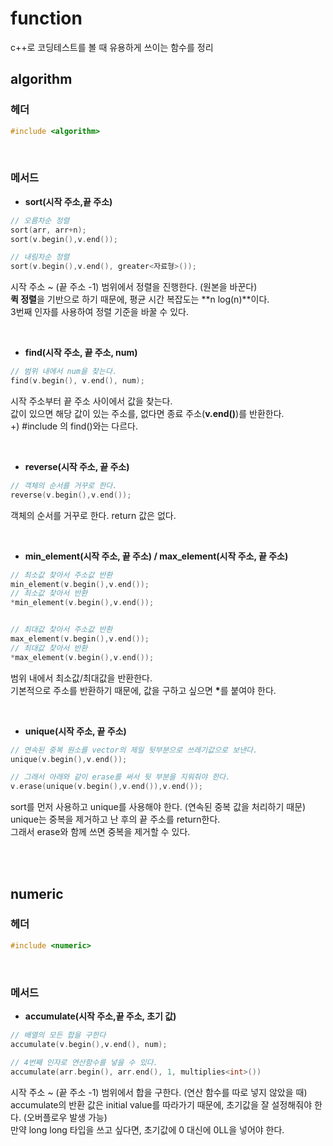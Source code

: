 # function
c++로 코딩테스트를 볼 때 유용하게 쓰이는 함수를 정리

## algorithm
### 헤더
```c++
#include <algorithm>
```
<br/>

### 메서드
- **sort(시작 주소,끝 주소)**
```c++
// 오름차순 정렬
sort(arr, arr+n);
sort(v.begin(),v.end());

// 내림차순 정렬
sort(v.begin(),v.end(), greater<자료형>());
```
시작 주소 ~ (끝 주소 -1) 범위에서 정렬을 진행한다. (원본을 바꾼다)   
**퀵 정렬**을 기반으로 하기 때문에, 평균 시간 복잡도는 **n log(n)**이다.  
3번째 인자를 사용하여 정렬 기준을 바꿀 수 있다.

<br/>

- **find(시작 주소, 끝 주소, num)**
```c++
// 범위 내에서 num을 찾는다.
find(v.begin(), v.end(), num); 
```
시작 주소부터 끝 주소 사이에서 값을 찾는다.  
값이 있으면 해당 값이 있는 주소를, 없다면 종료 주소(**v.end()**)를 반환한다.  
+) #include <string>의 find()와는 다르다.

<br/>

- **reverse(시작 주소, 끝 주소)**
```c++
// 객체의 순서를 거꾸로 한다.
reverse(v.begin(),v.end());
```
객체의 순서를 거꾸로 한다. return 값은 없다.

<br/>

- **min_element(시작 주소, 끝 주소) / max_element(시작 주소, 끝 주소)**
```c++
// 최소값 찾아서 주소값 반환
min_element(v.begin(),v.end());
// 최소값 찾아서 반환
*min_element(v.begin(),v.end());


// 최대값 찾아서 주소값 반환
max_element(v.begin(),v.end());
// 최대값 찾아서 반환
*max_element(v.begin(),v.end());
```
범위 내에서 최소값/최대값을 반환한다.  
기본적으로 주소를 반환하기 때문에, 값을 구하고 싶으면 <b>*</b>를 붙여야 한다.  

<br/>

- **unique(시작 주소, 끝 주소)**
```c++
// 연속된 중복 원소를 vector의 제일 뒷부분으로 쓰레기값으로 보낸다.
unique(v.begin(),v.end());

// 그래서 아래와 같이 erase를 써서 뒷 부분을 지워줘야 한다.
v.erase(unique(v.begin(),v.end()),v.end());
```
sort를 먼저 사용하고 unique를 사용해야 한다. (연속된 중복 값을 처리하기 때문)  
unique는 중복을 제거하고 난 후의 끝 주소를 return한다.  
그래서 erase와 함께 쓰면 중복을 제거할 수 있다.  

<br/>
<br/>

## numeric
### 헤더
```c++
#include <numeric>
```
<br/>

### 메서드
- **accumulate(시작 주소,끝 주소, 초기 값)**
```c++
// 배열의 모든 합을 구한다
accumulate(v.begin(),v.end(), num);

// 4번째 인자로 연산함수를 넣을 수 있다.
accumulate(arr.begin(), arr.end(), 1, multiplies<int>())
```
시작 주소 ~ (끝 주소 -1) 범위에서 합을 구한다. (연산 함수를 따로 넣지 않았을 때)  
accumulate의 반환 값은 initial value를 따라가기 때문에, 초기값을 잘 설정해줘야 한다. (오버플로우 발생 가능)  
만약 long long 타입을 쓰고 싶다면, 초기값에 0 대신에 0LL을 넣어야 한다.  

<br/>